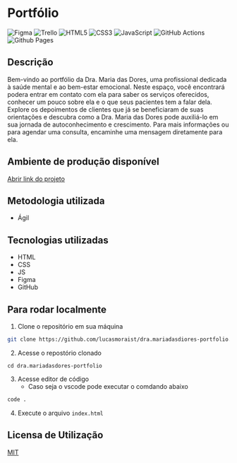 # Portfólio
![Figma](https://img.shields.io/badge/figma-%23F24E1E.svg?style=for-the-badge&logo=figma&logoColor=white)
![Trello](https://img.shields.io/badge/Trello-%23026AA7.svg?style=for-the-badge&logo=Trello&logoColor=white)
![HTML5](https://img.shields.io/badge/html5-%23E34F26.svg?style=for-the-badge&logo=html5&logoColor=white)
![CSS3](https://img.shields.io/badge/css3-%231572B6.svg?style=for-the-badge&logo=css3&logoColor=white)
![JavaScript](https://img.shields.io/badge/javascript-%23323330.svg?style=for-the-badge&logo=javascript&logoColor=%23F7DF1E)
![GitHub Actions](https://img.shields.io/badge/github%20actions-%232671E5.svg?style=for-the-badge&logo=githubactions&logoColor=white)
![Github Pages](https://img.shields.io/badge/github%20pages-121013?style=for-the-badge&logo=github&logoColor=white)

## Descrição
Bem-vindo ao portfólio da Dra. Maria das Dores, uma profissional dedicada à saúde mental e ao bem-estar emocional. Neste espaço, você encontrará podera entrar em contato com ela para saber os serviços oferecidos, conhecer um pouco sobre ela e o que seus pacientes tem a falar dela. Explore os depoimentos de clientes que já se beneficiaram de suas orientações e descubra como a Dra. Maria das Dores pode auxiliá-lo em sua jornada de autoconhecimento e crescimento. Para mais informações ou para agendar uma consulta, encaminhe uma mensagem diretamente para ela.

## Ambiente de produção disponível
[Abrir link do projeto](http://psimariaquaresma.com)

## Metodologia utilizada
- Ágil

## Tecnologias utilizadas
- HTML
- CSS
- JS
- Figma
- GitHub

## Para rodar localmente
1. Clone o repositório em sua máquina
```bash
git clone https://github.com/lucasmoraist/dra.mariadasdiores-portfolio.git
```
2. Acesse o repostório clonado
```
cd dra.mariadasdores-portfolio
```
3. Acesse editor de código
   - Caso seja o vscode pode executar o comdando abaixo
```bash
code .
```
4. Execute o arquivo `index.html`

## Licensa de Utilização
[MIT](https://github.com/lucasmoraist/dra.mariadasdiores-portfolio/blob/main/LICENSE)
